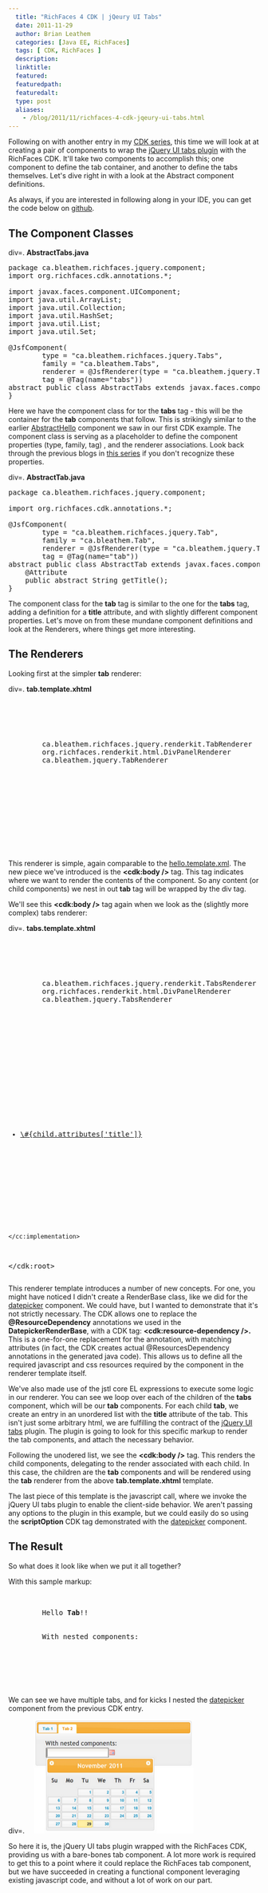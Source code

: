 ```yaml
---
  title: "RichFaces 4 CDK | jQeury UI Tabs"
  date: 2011-11-29
  author: Brian Leathem
  categories: [Java EE, RichFaces]
  tags: [ CDK, RichFaces ]
  description:
  linktitle:
  featured:
  featuredpath:
  featuredalt:
  type: post
  aliases:
    - /blog/2011/11/richfaces-4-cdk-jqeury-ui-tabs.html
---
```


Following on with another entry in my <a href="http://blog.bleathem.ca/search/label/CDK">CDK series</a>, this time we will look at at creating a pair of components to wrap the <a href="http://jqueryui.com/demos/tabs/">jQuery UI tabs plugin</a> with the RichFaces CDK. It'll take two components to accomplish this; one component to define the tab container, and another to define the tabs themselves. Let's dive right in with a look at the Abstract component definitions.

As always, if you are interested in following along in your IDE, you can get the code below on <a href="https://github.com/bleathem/CDK-examples">github</a>.

## The Component Classes

div=. **AbstractTabs.java**

<pre class="prettyprint">package ca.bleathem.richfaces.jquery.component;
import org.richfaces.cdk.annotations.*;

import javax.faces.component.UIComponent;
import java.util.ArrayList;
import java.util.Collection;
import java.util.HashSet;
import java.util.List;
import java.util.Set;

@JsfComponent(
        type = "ca.bleathem.richfaces.jquery.Tabs",
        family = "ca.bleathem.Tabs",
        renderer = @JsfRenderer(type = "ca.bleathem.jquery.TabsRenderer"),
        tag = @Tag(name="tabs"))
abstract public class AbstractTabs extends javax.faces.component.UIPanel {
}
</pre>

Here we have the component class for tor the __tabs__ tag - this will be the container for the __tab__ components that follow. This is strikingly similar to the earlier <a href="http://blog.bleathem.ca/2011/09/richfaces-4-cdk-hello-world.html">AbstractHello</a> component we saw in our first CDK example. The component class is serving as a placeholder to define the component properties (type, family, tag) , and the renderer associations. Look back through the previous blogs in <a href="http://blog.bleathem.ca/search/label/CDK">this series</a> if you don't recognize these properties.

div=. **AbstractTab.java**

<pre class="prettyprint">package ca.bleathem.richfaces.jquery.component;

import org.richfaces.cdk.annotations.*;

@JsfComponent(
        type = "ca.bleathem.richfaces.jquery.Tab",
        family = "ca.bleathem.Tab",
        renderer = @JsfRenderer(type = "ca.bleathem.jquery.TabRenderer"),
        tag = @Tag(name="tab"))
abstract public class AbstractTab extends javax.faces.component.UIPanel {
    @Attribute
    public abstract String getTitle();
}
</pre>

The component class for the __tab__ tag is similar to the one for the __tabs__ tag, adding a definition for a __title__ attribute, and with slightly different component properties. Let's move on from these mundane component definitions and look at the Renderers, where things get more interesting.

## The Renderers

Looking first at the simpler __tab__ renderer:

div=. **tab.template.xhtml**

<pre class="prettyprint"><?xml version="1.0" encoding="UTF-8"?>

<cdk:root xmlns="http://jboss.org/schema/richfaces/cdk/xhtml-el"
        xmlns:cdk="http://jboss.org/schema/richfaces/cdk/core"
        xmlns:c="http://jboss.org/schema/richfaces/cdk/jstl/core"
        xmlns:cc="http://jboss.org/schema/richfaces/cdk/jsf/composite">

    <cc:interface>
        <cdk:class>ca.bleathem.richfaces.jquery.renderkit.TabRenderer</cdk:class>
        <cdk:superclass>org.richfaces.renderkit.html.DivPanelRenderer</cdk:superclass>
        <cdk:renderer-type>ca.bleathem.jquery.TabRenderer</cdk:renderer-type>
    </cc:interface>

    <cc:implementation>
        <div id="\#{clientId}" class="rf_jq_tab">
            <cdk:body />
        </div>
    </cc:implementation>

</cdk:root>
</pre>

This renderer is simple, again comparable to the <a href="http://blog.bleathem.ca/2011/09/richfaces-4-cdk-hello-world.html">hello.template.xml</a>. The new piece we've introduced is the __&lt;cdk:body /&gt;__ tag. This tag indicates where we want to render the contents of the component. So any content (or child components) we nest in out __tab__ tag will be wrapped by the div tag.

We'll see this __&lt;cdk:body /&gt;__ tag again when we look as the (slightly more complex) tabs renderer:

div=. **tabs.template.xhtml**

<pre class="prettyprint"><?xml version="1.0" encoding="UTF-8"?>

<cdk:root xmlns="http://jboss.org/schema/richfaces/cdk/xhtml-el"
        xmlns:cdk="http://jboss.org/schema/richfaces/cdk/core"
        xmlns:c="http://jboss.org/schema/richfaces/cdk/jstl/core"
        xmlns:cc="http://jboss.org/schema/richfaces/cdk/jsf/composite">

    <cc:interface>
        <cdk:class>ca.bleathem.richfaces.jquery.renderkit.TabsRenderer</cdk:class>
        <cdk:superclass>org.richfaces.renderkit.html.DivPanelRenderer</cdk:superclass>
        <cdk:renderer-type>ca.bleathem.jquery.TabsRenderer</cdk:renderer-type>
        <cdk:resource-dependency name="" />
        <cdk:resource-dependency library = "javax.faces" name = "jsf.js" />
        <cdk:resource-dependency name = "jquery.js" />
        <cdk:resource-dependency library = "com.jqueryui/css/ui-lightness" name = "jquery-ui-1.8.16.custom.css" />
        <cdk:resource-dependency library = "com.jqueryui/development-bundle/ui" name = "jquery.ui.core.js" />
        <cdk:resource-dependency library = "com.jqueryui/development-bundle/ui" name = "jquery.ui.tabs.js" />
    </cc:interface>

    <cc:implementation>
        <div id="\#{clientId}" class="rf_jq_tabs">
            <ul>
                <c:forEach items="\#{component.children}" var="child">
                    <li><a href="#\#{child.clientId}">\#{child.attributes['title']}</a></li>
                </c:forEach>
            </ul>
            <cdk:body />
        </div>

        <script type="text/javascript">
            jQuery(function() {
                $(document.getElementById('\#{clientId}')).tabs();
            });
     </script>
    </cc:implementation>

</cdk:root>
</pre>

This renderer template introduces a number of new concepts. For one, you might have noticed I didn't create a RenderBase class, like we did for the <a href="http://blog.bleathem.ca/2011/10/richfaces-4-cdk-jquery-ui-calendar.html">datepicker</a> component. We could have, but I wanted to demonstrate that it's not strictly necessary. The CDK allows one to replace the __@ResourceDependency__ annotations we used in the __DatepickerRenderBase__, with a CDK tag: __&lt;cdk:resource-dependency /&gt;.__ This is a one-for-one replacement for the annotation, with matching attributes (in fact, the CDK creates actual @ResourcesDependency annotations in the generated java code). This allows us to define all the required javascript and css resources required by the component in the renderer template itself.

We've also made use of the jstl core EL expressions to execute some logic in our renderer. You can see we loop over each of the children of the __tabs__ component, which will be our __tab__ components. For each child __tab__, we create an entry in an unordered list with the __title__ attribute of the tab. This isn't just some arbitrary html, we are fulfilling the contract of the <a href="http://jqueryui.com/demos/tabs/">jQuery UI tabs</a> plugin. The plugin is going to look for this specific markup to render the tab components, and attach the necessary behavior.

Following the unodered list, we see the __&lt;cdk:body /&gt;__ tag. This renders the child components, delegating to the render associated with each child. In this case, the children are the __tab__ components and will be rendered using the __tab__ renderer from the above __tab.template.xhtml__ template.

The last piece of this template is the javascript call, where we invoke the jQuery UI tabs plugin to enable the client-side behavior. We aren't passing any options to the plugin in this example, but we could easily do so using the __scriptOption__ CDK tag demonstrated with the <a href="http://blog.bleathem.ca/2011/10/richfaces-4-cdk-jquery-ui-calendar.html">datepicker</a> component.

## The Result

So what does it look like when we put it all together?

With this sample markup:

<pre class="prettyprint">
<b:tabs>
    <b:tab title="Tab 1">
        Hello <b>Tab</b>!!
    </b:tab>
    <b:tab title="Tab 2">
        With nested components:
        <br />
        <b:datepicker value="\#{myBean.value}" dateFormat="yy-mm-dd" showOn="both" buttonImageOnly="true" /> <br />
    </b:tab>
</b:tabs>
</pre>

We can see we have multiple tabs, and for kicks I nested the <a href="http://blog.bleathem.ca/2011/10/richfaces-4-cdk-jquery-ui-calendar.html">datepicker</a> component from the previous CDK entry.

div=. <a href="/images/blog/2011-11-29-richfaces-4-cdk-jqeury-ui-tabs/calendar_tab.png" imageanchor="1" style="margin-left: 1em; margin-right: 1em;"><img border="0" height="228" src="/images/blog/2011-11-29-richfaces-4-cdk-jqeury-ui-tabs/calendar_tab.png" width="320" /></a>

So here it is, the jQuery UI tabs plugin wrapped with the RichFaces CDK, providing us with a bare-bones tab component. A lot more work is required to get this to a point where it could replace the RichFaces tab component, but we have succeeded in creating a functional component leveraging existing javascript code, and without a lot of work on our part.
